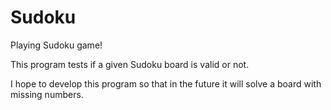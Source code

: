 # Sudoku
Playing Sudoku game!

This program tests if a given Sudoku board is valid or not.

I hope to develop this program so that in the future it will solve a board with missing numbers.
